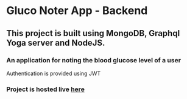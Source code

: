 # Gluco Noter App - Backend

## This project is built using MongoDB, Graphql Yoga server and NodeJS.

### An application for noting the blood glucose level of a user

Authentication is provided using JWT

### Project is hosted live [here](https://raksh-gluco-noter-be.vercel.app/)
